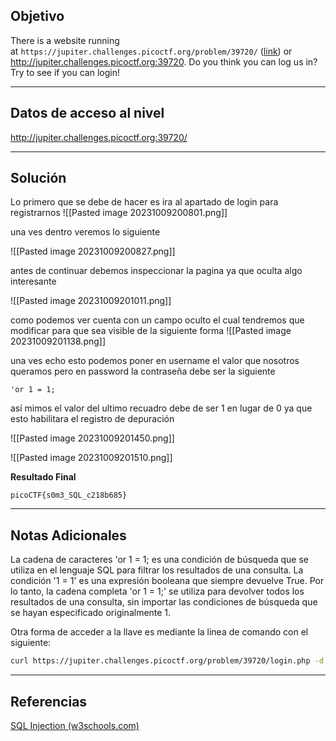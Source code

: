 ## Objetivo 

There is a website running at `https://jupiter.challenges.picoctf.org/problem/39720/` ([link](https://jupiter.challenges.picoctf.org/problem/39720/)) or http://jupiter.challenges.picoctf.org:39720. Do you think you can log us in? Try to see if you can login!

---
## Datos de acceso al nivel 

http://jupiter.challenges.picoctf.org:39720/

---
## Solución 

Lo primero que se debe de hacer es ira al apartado de login para registrarnos 
![[Pasted image 20231009200801.png]]

una ves dentro veremos lo siguiente

![[Pasted image 20231009200827.png]]

antes de continuar debemos inspeccionar la pagina ya que oculta algo interesante 

![[Pasted image 20231009201011.png]]

como podemos ver cuenta con un campo oculto el cual tendremos que modificar para que sea visible de la siguiente forma 
![[Pasted image 20231009201138.png]]

una ves echo esto podemos poner en username el valor que nosotros queramos pero en password la contraseña debe ser la siguiente 

``` 
'or 1 = 1;
```

así mimos el valor del ultimo recuadro debe de ser 1 en lugar de 0 ya que esto habilitara el registro de depuración 

![[Pasted image 20231009201450.png]]

![[Pasted image 20231009201510.png]]

**Resultado Final**
```
picoCTF{s0m3_SQL_c218b685}
```

---
## Notas Adicionales 

La cadena de caracteres 'or 1 = 1; es una condición de búsqueda que se utiliza en el lenguaje SQL para filtrar los resultados de una consulta. La condición '1 = 1' es una expresión booleana que siempre devuelve True. Por lo tanto, la cadena completa 'or 1 = 1;' se utiliza para devolver todos los resultados de una consulta, sin importar las condiciones de búsqueda que se hayan especificado originalmente 1.

Otra forma de acceder a la llave es mediante la linea de comando con el siguiente:

```bash 
curl https://jupiter.challenges.picoctf.org/problem/39720/login.php -d "username=admin&password='or 1=1;&debug=1"
```


---
## Referencias 
[SQL Injection (w3schools.com)](https://www.w3schools.com/sql/sql_injection.asp)
